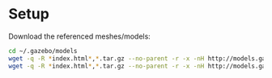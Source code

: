 # Setup

Download the referenced meshes/models:

```sh
cd ~/.gazebo/models
wget -q -R *index.html*,*.tar.gz --no-parent -r -x -nH http://models.gazebosim.org/pioneer2dx/
wget -q -R *index.html*,*.tar.gz --no-parent -r -x -nH http://models.gazebosim.org/hokuyo/
```